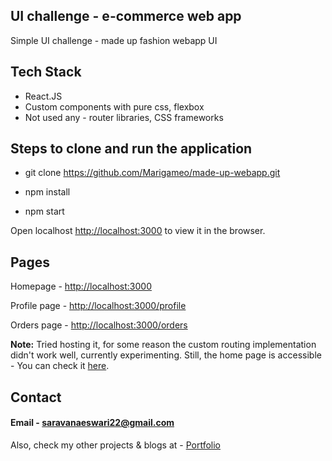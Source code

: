 ## UI challenge - e-commerce web app 

Simple UI challenge - made up fashion webapp UI

## Tech Stack

* React.JS 
* Custom components with pure css, flexbox
* Not used any - router libraries, CSS frameworks

## Steps to clone and run the application

* git clone https://github.com/Marigameo/made-up-webapp.git

* npm install

* npm start

Open localhost [http://localhost:3000](http://localhost:3000) to view it in the browser.

## Pages

Homepage - [http://localhost:3000](http://localhost:3000)

Profile page - [http://localhost:3000/profile](http://localhost:3000/profile)

Orders page - [http://localhost:3000/orders](http://localhost:3000/orders)

**Note:** Tried hosting it, for some reason the custom routing implementation didn't work well, currently experimenting. Still, the home page is accessible - You can check it [here](https://made-up.netlify.app/).


## Contact 

#### Email - saravanaeswari22@gmail.com

Also, check my other projects & blogs at - [Portfolio](https://saravana.netlify.app/)